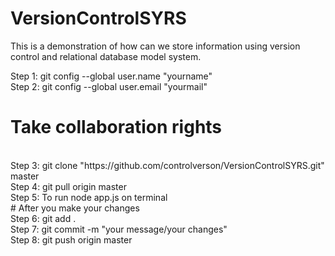 # VersionControlSYRS
This is a demonstration of how can we store information using version control and relational database model system.


Step 1: git config --global user.name "yourname"
<br/>
Step 2: git config --global user.email "yourmail"
<br/>
# Take collaboration rights 
<br/>
Step 3: git clone "https://github.com/controlverson/VersionControlSYRS.git" master
<br/>
Step 4: git pull origin master
<br/>
Step 5: To run node app.js on terminal
<br/>
# After you make your changes 
<br/>
Step 6: git add .
<br/>
Step 7: git commit -m "your message/your changes"
<br/>
Step 8: git push origin master
<br/>

